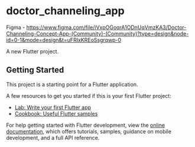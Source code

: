 # doctor_channeling_app

Figma - https://www.figma.com/file/iVxpOGoqrA1ODnUqVmzKA3/Doctor-Channeling-Concept-App-(Community)-(Community)?type=design&node-id=0-1&mode=design&t=uFRIxKREoSsgrqwp-0

A new Flutter project.

## Getting Started

This project is a starting point for a Flutter application.

A few resources to get you started if this is your first Flutter project:

- [Lab: Write your first Flutter app](https://docs.flutter.dev/get-started/codelab)
- [Cookbook: Useful Flutter samples](https://docs.flutter.dev/cookbook)

For help getting started with Flutter development, view the
[online documentation](https://docs.flutter.dev/), which offers tutorials,
samples, guidance on mobile development, and a full API reference.
